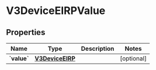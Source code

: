 
# V3DeviceEIRPValue

## Properties
Name | Type | Description | Notes
------------ | ------------- | ------------- | -------------
**&#x60;value&#x60;** | [**V3DeviceEIRP**](V3DeviceEIRP.md) |  |  [optional]



